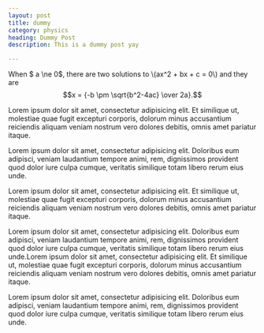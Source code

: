 ```yaml
---
layout: post
title: dummy
category: physics
heading: Dummy Post
description: This is a dummy post yay

---
```


When $ a \ne 0$, there are two solutions to \\(ax^2 + bx + c = 0\\) and they are
$$x = {-b \pm \sqrt{b^2-4ac} \over 2a}.$$ 


Lorem ipsum dolor sit amet, consectetur adipisicing elit. Et similique ut, molestiae quae fugit excepturi corporis, dolorum minus accusantium reiciendis aliquam veniam nostrum vero dolores debitis, omnis amet pariatur itaque.

Lorem ipsum dolor sit amet, consectetur adipisicing elit. Doloribus eum adipisci, veniam laudantium tempore animi, rem, dignissimos provident quod dolor iure culpa cumque, veritatis similique totam libero rerum eius unde.

Lorem ipsum dolor sit amet, consectetur adipisicing elit. Et similique ut, molestiae quae fugit excepturi corporis, dolorum minus accusantium reiciendis aliquam veniam nostrum vero dolores debitis, omnis amet pariatur itaque.

Lorem ipsum dolor sit amet, consectetur adipisicing elit. Doloribus eum adipisci, veniam laudantium tempore animi, rem, dignissimos provident quod dolor iure culpa cumque, veritatis similique totam libero rerum eius unde.Lorem ipsum dolor sit amet, consectetur adipisicing elit. Et similique ut, molestiae quae fugit excepturi corporis, dolorum minus accusantium reiciendis aliquam veniam nostrum vero dolores debitis, omnis amet pariatur itaque.

Lorem ipsum dolor sit amet, consectetur adipisicing elit. Doloribus eum adipisci, veniam laudantium tempore animi, rem, dignissimos provident quod dolor iure culpa cumque, veritatis similique totam libero rerum eius unde.